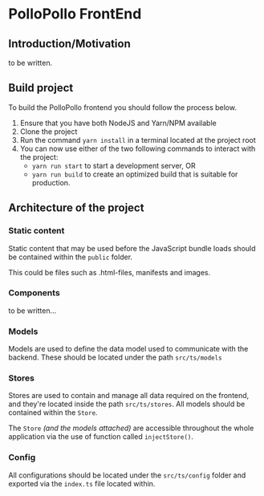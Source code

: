 # PolloPollo FrontEnd

## Introduction/Motivation

to be written.

## Build project

To build the PolloPollo frontend you should follow the process below.

1. Ensure that you have both NodeJS and Yarn/NPM available
2. Clone the project
3. Run the command `yarn install` in a terminal located at the project root
4. You can now use either of the two following commands to interact with the project:
   * `yarn run start` to start a development server, OR
   * `yarn run build` to create an optimized build that is suitable for production.


## Architecture of the project

### Static content

Static content that may be used before the JavaScript bundle loads should be
contained within the `public` folder.

This could be files such as .html-files, manifests and images.

### Components

to be written...

### Models

Models are used to define the data model used to communicate with the backend.
These should be located under the path `src/ts/models`

### Stores

Stores are used to contain and manage all data required on the frontend, and they're
located inside the path `src/ts/stores`.
All models should be contained within the `Store`.

The `Store` *(and the models attached)* are accessible throughout the whole
application via the use of function called `injectStore()`.

### Config

All configurations should be located under the `src/ts/config` folder and exported
via the `index.ts` file located within.
